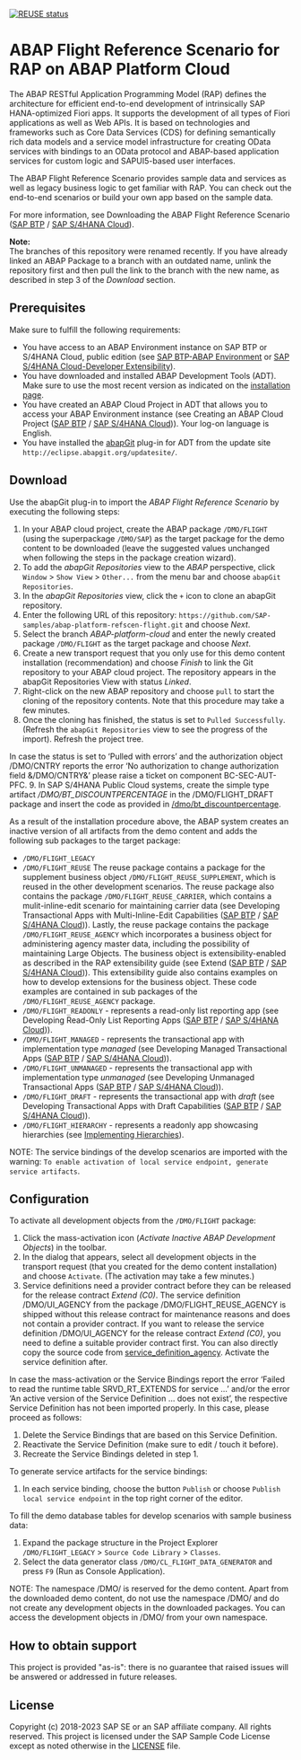 [![REUSE status](https://api.reuse.software/badge/github.com/SAP-samples/abap-platform-refscen-flight)](https://api.reuse.software/info/github.com/SAP-samples/abap-platform-refscen-flight)

# ABAP Flight Reference Scenario for RAP on ABAP Platform Cloud
The ABAP RESTful Application Programming Model (RAP) defines the architecture for efficient end-to-end development of intrinsically SAP HANA-optimized Fiori apps. It supports the development of all types of Fiori applications as well as Web APIs. It is based on technologies and frameworks such as Core Data Services (CDS) for defining semantically rich data models and a service model infrastructure for creating OData services with bindings to an OData protocol and ABAP-based application services for custom logic and SAPUI5-based user interfaces.

The ABAP Flight Reference Scenario provides sample data and services as well as legacy business logic to get familiar with RAP. You can check out the end-to-end scenarios or build your own app based on the sample data.

For more information, see Downloading the ABAP Flight Reference Scenario ([SAP BTP](https://help.sap.com/docs/BTP/923180ddb98240829d935862025004d6/def316685ad14033b051fc4b88db07c8.html) / [SAP S/4HANA Cloud](https://help.sap.com/docs/SAP_S4HANA_CLOUD/6aa39f1ac05441e5a23f484f31e477e7/def316685ad14033b051fc4b88db07c8.html)).

**Note:**  
The branches of this repository were renamed recently. If you have already linked an ABAP Package to a branch with an outdated name, unlink the repository first and then pull the link to the branch with the new name, as described in step 3 of the <em>Download</em> section. 

## Prerequisites
Make sure to fulfill the following requirements:
* You have access to an ABAP Environment instance on SAP BTP or S/4HANA Cloud, public edition (see [SAP BTP-ABAP Environment](https://help.sap.com/docs/BTP/65de2977205c403bbc107264b8eccf4b/11d62652aa2b4600a0fa136de0789648.html) or [SAP S/4HANA Cloud-Developer Extensibility](https://help.sap.com/docs/SAP_S4HANA_CLOUD/6aa39f1ac05441e5a23f484f31e477e7/e1059ff581854a699f15734049f14293.html)).
* You have downloaded and installed ABAP Development Tools (ADT). Make sure to use the most recent version as indicated on the [installation page](https://tools.hana.ondemand.com/#abap). 
* You have created an ABAP Cloud Project in ADT that allows you to access your ABAP Environment instance (see Creating an ABAP Cloud Project ([SAP BTP](https://help.sap.com/docs/BTP/5371047f1273405bb46725a417f95433/99cc54393e4c4e77a5b7f05567d4d14c.html) / [SAP S/4HANA Cloud](https://help.sap.com/docs/SAP_S4HANA_CLOUD/25cf71e63940453397a32dc2b7676947/99cc54393e4c4e77a5b7f05567d4d14c.html))). Your log-on language is English.
* You have installed the [abapGit](https://github.com/abapGit/eclipse.abapgit.org) plug-in for ADT from the update site `http://eclipse.abapgit.org/updatesite/`.

## Download
Use the abapGit plug-in to import the <em>ABAP Flight Reference Scenario</em> by executing the following steps:
1. In your ABAP cloud project, create the ABAP package `/DMO/FLIGHT` (using the superpackage `/DMO/SAP`) as the target package for the demo content to be downloaded (leave the suggested values unchanged when following the steps in the package creation wizard).
2. To add the <em>abapGit Repositories</em> view to the <em>ABAP</em> perspective, click `Window` > `Show View` > `Other...` from the menu bar and choose `abapGit Repositories`.
3. In the <em>abapGit Repositories</em> view, click the `+` icon to clone an abapGit repository.
4. Enter the following URL of this repository: `https://github.com/SAP-samples/abap-platform-refscen-flight.git` and choose <em>Next</em>.
5. Select the branch <em>ABAP-platform-cloud</em> and enter the newly created package `/DMO/FLIGHT` as the target package and choose <em>Next</em>.
6. Create a new transport request that you only use for this demo content installation (recommendation) and choose <em>Finish</em> to link the Git repository to your ABAP cloud project. The repository appears in the abapGit Repositories View with status <em>Linked</em>.
7. Right-click on the new ABAP repository and choose `pull` to start the cloning of the repository contents. Note that this procedure may take a few minutes. 
8. Once the cloning has finished, the status is set to `Pulled Successfully`. (Refresh the `abapGit Repositories` view to see the progress of the import). Refresh the project tree.

In case the status is set to ‘Pulled with errors’ and the authorization object /DMO/CNTRY reports the error ‘No authorization to change authorization field &/DMO/CNTRY&’ please raise a ticket on component BC-SEC-AUT-PFC.
9. In SAP S/4HANA Public Cloud systems, create the simple type artifact <em>/DMO/BT_DISCOUNTPERCENTAGE</em> in the /DMO/FLIGHT_DRAFT package and insert the code as provided in [/dmo/bt_discountpercentage](src/draft/(dmo)bt_discountpercentage.drty.acds).

As a result of the installation procedure above, the ABAP system creates an inactive version of all artifacts from the demo content and adds the following sub packages to the target package: 
* `/DMO/FLIGHT_LEGACY`
* `/DMO/FLIGHT_REUSE` The reuse package contains a package for the supplement business object `/DMO/FLIGHT_REUSE_SUPPLEMENT`, which is reused in the other development scenarios. The reuse package also contains the package `/DMO/FLIGHT_REUSE_CARRIER`, which contains a mulit-inline-edit scenario for maintaining carrier data (see Developing Transactional Apps with Multi-Inline-Edit Capabilities ([SAP BTP](https://help.sap.com/docs/BTP/923180ddb98240829d935862025004d6/f713ec52bcb8405ca9262918cffa5d25.html) / [SAP S/4HANA Cloud](https://help.sap.com/docs/SAP_S4HANA_CLOUD/e5522a8a7b174979913c99268bc03f1a/f713ec52bcb8405ca9262918cffa5d25.html))).
Lastly, the reuse package contains the package `/DMO/FLIGHT_REUSE_AGENCY` which incorporates a business object for administering agency master data, including the possibility of maintaining Large Objects. The business object is extensibility-enabled as described in the RAP extensibility guide (see Extend ([SAP BTP](https://help.sap.com/docs/BTP/923180ddb98240829d935862025004d6/492d88ed89f640e5b18dd1c57f6817b1.html) / [SAP S/4HANA Cloud](https://help.sap.com/docs/SAP_S4HANA_CLOUD/e5522a8a7b174979913c99268bc03f1a/492d88ed89f640e5b18dd1c57f6817b1.html))). This extensibility guide also contains examples on how to develop extensions for the business object. These code examples are contained in sub packages of the `/DMO/FLIGHT_REUSE_AGENCY` package.
* `/DMO/FLIGHT_READONLY` - represents a read-only list reporting app (see Developing Read-Only List Reporting Apps ([SAP BTP](https://help.sap.com/docs/BTP/923180ddb98240829d935862025004d6/504035c0850f44f787f5b81e35791d10.html) / [SAP S/4HANA Cloud](https://help.sap.com/docs/SAP_S4HANA_CLOUD/e5522a8a7b174979913c99268bc03f1a/504035c0850f44f787f5b81e35791d10.html))).
* `/DMO/FLIGHT_MANAGED` - represents the transactional app with implementation type <em>managed</em> (see Developing Managed Transactional Apps ([SAP BTP](https://help.sap.com/docs/BTP/923180ddb98240829d935862025004d6/b5bba99612cf4637a8b72a3fc82c22d9.html) / [SAP S/4HANA Cloud](https://help.sap.com/docs/SAP_S4HANA_CLOUD/e5522a8a7b174979913c99268bc03f1a/b5bba99612cf4637a8b72a3fc82c22d9.html))).
* `/DMO/FLIGHT_UNMANAGED` - represents the transactional app with implementation type <em>unmanaged</em> (see Developing Unmanaged Transactional Apps ([SAP BTP](https://help.sap.com/docs/BTP/923180ddb98240829d935862025004d6/f6cb3e3402694f5585068e5e5161a7c1.html) / [SAP S/4HANA Cloud](https://help.sap.com/docs/SAP_S4HANA_CLOUD/e5522a8a7b174979913c99268bc03f1a/f6cb3e3402694f5585068e5e5161a7c1.html))).
* `/DMO/FLIGHT_DRAFT` - represents the transactional app with <em>draft</em> (see Developing Transactional Apps with Draft Capabilities ([SAP BTP](https://help.sap.com/docs/BTP/923180ddb98240829d935862025004d6/71ba2bec1d0d4f22bc344bba6b569f2e.html) / [SAP S/4HANA Cloud](https://help.sap.com/docs/SAP_S4HANA_CLOUD/e5522a8a7b174979913c99268bc03f1a/71ba2bec1d0d4f22bc344bba6b569f2e.html))).
* `/DMO/FLIGHT_HIERARCHY` - represents a readonly app showcasing hierarchies (see [Implementing Hierarchies](https://help.sap.com/docs/abap-cloud/abap-rap/implementing-hierarchical-view)).

NOTE: The service bindings of the develop scenarios are imported with the warning: `To enable activation of local service endpoint, generate service artifacts`. 

## Configuration
To activate all development objects from the `/DMO/FLIGHT` package: 
1. Click the mass-activation icon (<em>Activate Inactive ABAP Development Objects</em>) in the toolbar.  
2. In the dialog that appears, select all development objects in the transport request (that you created for the demo content installation) and choose `Activate`. (The activation may take a few minutes.) 
3. Service definitions need a provider contract before they can be released for the release contract <em>Extend (C0)</em>. The service definition /DMO/UI_AGENCY from the package /DMO/FLIGHT_REUSE_AGENCY is shipped without this release contract for maintenance reasons and does not contain a provider contract. If you want to release the service definition /DMO/UI_AGENCY for the release contract <em>Extend (C0)</em>, you need to define a suitable provider contract first. You can also directly copy the source code from [service_definition_agency](service_definition_agency). Activate the service definition after.

In case the mass-activation or the Service Bindings report the error ‘Failed to read the runtime table SRVD_RT_EXTENDS for service …’ and/or the error ‘An active version of the Service Definition … does not exist’, the respective Service Definition has not been imported properly. In this case, please proceed as follows:
1. Delete the Service Bindings that are based on this Service Definition.
2. Reactivate the Service Definition (make sure to edit / touch it before).
3. Recreate the Service Bindings deleted in step 1.

To generate service artifacts for the service bindings:
1. In each service binding, choose the button `Publish` or choose `Publish local service endpoint` in the top right corner of the editor.

To fill the demo database tables for develop scenarios with sample business data: 
1. Expand the package structure in the Project Explorer `/DMO/FLIGHT_LEGACY` > `Source Code Library` > `Classes`.
2. Select the data generator class `/DMO/CL_FLIGHT_DATA_GENERATOR` and press `F9` (Run as Console Application). 

NOTE: The namespace /DMO/ is reserved for the demo content. Apart from the downloaded demo content, do not use the namespace /DMO/ and do not create any development objects in the downloaded packages. You can access the development objects in /DMO/ from your own namespace.

## How to obtain support
This project is provided "as-is": there is no guarantee that raised issues will be answered or addressed in future releases.

## License
Copyright (c) 2018-2023 SAP SE or an SAP affiliate company. All rights reserved.
This project is licensed under the SAP Sample Code License except as noted otherwise in the [LICENSE](LICENSES/Apache-2.0.txt) file.

